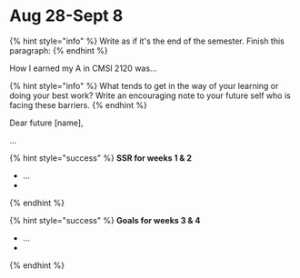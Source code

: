 # Aug 28-Sept 8

{% hint style="info" %}
Write as if it's the end of the semester. Finish this paragraph:
{% endhint %}

How I earned my A in CMSI 2120 was...

{% hint style="info" %}
What tends to get in the way of your learning or doing your best work? Write an encouraging note to your future self who is facing these barriers.
{% endhint %}

Dear future \[name],

...

{% hint style="success" %}
**SSR for weeks 1 & 2**

* ...
*
{% endhint %}

{% hint style="success" %}
**Goals for weeks 3 & 4**

* ...
*
{% endhint %}
